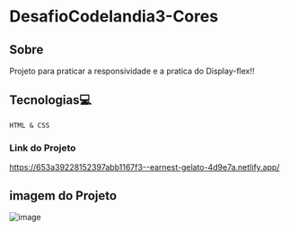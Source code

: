 # DesafioCodelandia3-Cores

## Sobre
Projeto para praticar a responsividade e a pratica do Display-flex!!

## Tecnologias💻
    HTML & CSS

### Link do Projeto  
https://653a39228152397abb1167f3--earnest-gelato-4d9e7a.netlify.app/

## imagem do Projeto

![image](https://github.com/KarenMilene006/DesafioCodelandia3-Cores/assets/118762191/6ec09b3b-ef0f-4867-8076-d0a8de7345a7)
